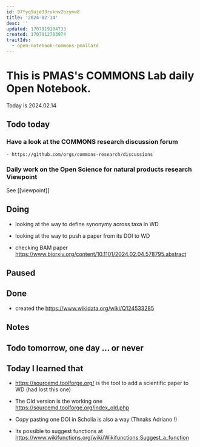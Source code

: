 ```yaml
---
id: 97fyq9uje33ruknv2bzymw8
title: '2024-02-14'
desc: ''
updated: 1707919104733
created: 1707912703974
traitIds:
  - open-notebook-commons-pmallard
---
```


# This is PMAS's COMMONS Lab daily Open Notebook.

Today is 2024.02.14

## Todo today

### Have a look at the COMMONS research discussion forum
    - https://github.com/orgs/commons-research/discussions

### Daily work on the Open Science for natural products research Viewpoint

See [[viewpoint]]


###
###

## Doing

- looking at the way to define synonymy across taxa in WD
- looking at the way to push a paper from its DOI to WD

- checking BAM paper https://www.biorxiv.org/content/10.1101/2024.02.04.578795.abstract

## Paused

## Done

- created the https://www.wikidata.org/wiki/Q124533285


## Notes

## Todo tomorrow, one day ... or never 


###
###


## Today I learned that

- https://sourcemd.toolforge.org/ is the tool to add a scientific paper to WD (had lost this one)
- The Old version is the working one https://sourcemd.toolforge.org/index_old.php 
- Copy pasting one DOI in Scholia is also a way (Thnaks Adriano !)

- Its possible to suggest functions at https://www.wikifunctions.org/wiki/Wikifunctions:Suggest_a_function

